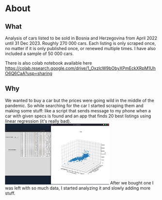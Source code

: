 # About
## What
Analysis of cars listed to be sold in Bosnia and Herzegovina from April 2022 until 31 Dec 2023. Roughly 270 000 cars.
Each listing is only scraped once, no matter if it is only published once, or renewed multiple times.
I have also included a sample of 50 000 cars.

There is also colab notebook available here https://colab.research.google.com/drive/1_OxzlcW9bObyXPmEckXRpM1UhO6Q6CaA?usp=sharing

## Why
We wanted to buy a car but the prices were going wild in the middle of the pandemic. So while searching for the car I started scraping them and making some stuff: like a script that sends message to my phone when a car with given specs is found and an app that finds 20 best listings using linear regression (it's really bad). 
<img height=200 src="car_finder.png">
After we bought one I was left with so much data, I started analyzing it and slowly adding more stuff.